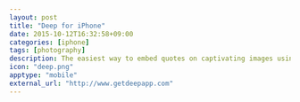 ```yaml
---
layout: post
title: "Deep for iPhone"
date: 2015-10-12T16:32:58+09:00
categories: [iphone]
tags: [photography]
description: The easiest way to embed quotes on captivating images using your iPhone.
icon: "deep.png"
apptype: "mobile"
external_url: "http://www.getdeepapp.com"
---
```

